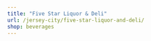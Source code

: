 ```yaml
---
title: "Five Star Liquor & Deli"
url: /jersey-city/five-star-liquor-and-deli/
shop: beverages
---
```

